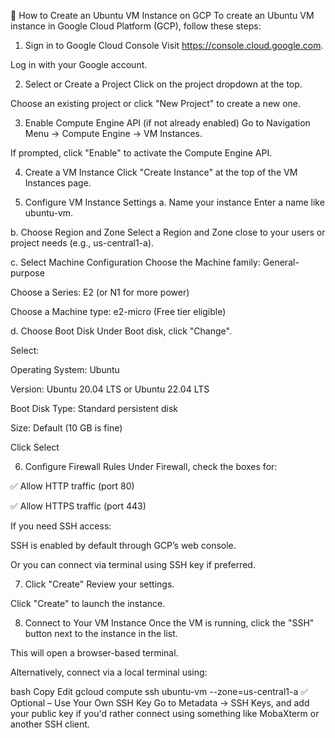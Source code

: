 🚀 How to Create an Ubuntu VM Instance on GCP
To create an Ubuntu VM instance in Google Cloud Platform (GCP), follow these steps:

1. Sign in to Google Cloud Console
Visit https://console.cloud.google.com.

Log in with your Google account.

2. Select or Create a Project
Click on the project dropdown at the top.

Choose an existing project or click "New Project" to create a new one.

3. Enable Compute Engine API (if not already enabled)
Go to Navigation Menu → Compute Engine → VM Instances.

If prompted, click "Enable" to activate the Compute Engine API.

4. Create a VM Instance
Click "Create Instance" at the top of the VM Instances page.

5. Configure VM Instance Settings
a. Name your instance
Enter a name like ubuntu-vm.

b. Choose Region and Zone
Select a Region and Zone close to your users or project needs (e.g., us-central1-a).

c. Select Machine Configuration
Choose the Machine family: General-purpose

Choose a Series: E2 (or N1 for more power)

Choose a Machine type: e2-micro (Free tier eligible)

d. Choose Boot Disk
Under Boot disk, click "Change".

Select:

Operating System: Ubuntu

Version: Ubuntu 20.04 LTS or Ubuntu 22.04 LTS

Boot Disk Type: Standard persistent disk

Size: Default (10 GB is fine)

Click Select

6. Configure Firewall Rules
Under Firewall, check the boxes for:

✅ Allow HTTP traffic (port 80)

✅ Allow HTTPS traffic (port 443)

If you need SSH access:

SSH is enabled by default through GCP’s web console.

Or you can connect via terminal using SSH key if preferred.

7. Click "Create"
Review your settings.

Click "Create" to launch the instance.

8. Connect to Your VM Instance
Once the VM is running, click the "SSH" button next to the instance in the list.

This will open a browser-based terminal.

Alternatively, connect via a local terminal using:

bash
Copy
Edit
gcloud compute ssh ubuntu-vm --zone=us-central1-a
✅ Optional – Use Your Own SSH Key
Go to Metadata → SSH Keys, and add your public key if you'd rather connect using something like MobaXterm or another SSH client.
